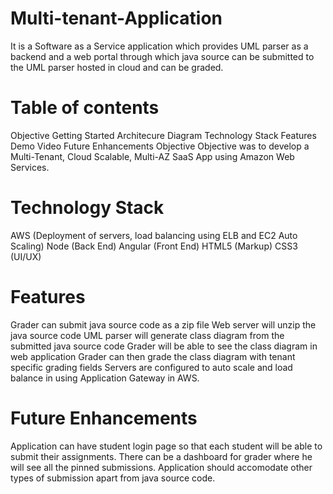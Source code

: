 # Multi-tenant-Application

It is a Software as a Service application which provides UML parser as a backend and a web portal through which java source can be submitted to the UML parser hosted in cloud and can be graded.

# Table of contents
Objective
Getting Started
Architecure Diagram
Technology Stack
Features
Demo Video
Future Enhancements
Objective
Objective was to develop a Multi-Tenant, Cloud Scalable, Multi-AZ SaaS App using Amazon Web Services.

# Technology Stack
AWS (Deployment of servers, load balancing using ELB and EC2 Auto Scaling)
Node (Back End)
Angular (Front End)
HTML5 (Markup)
CSS3 (UI/UX)

# Features
Grader can submit java source code as a zip file
Web server will unzip the java source code
UML parser will generate class diagram from the submitted java source code
Grader will be able to see the class diagram in web application
Grader can then grade the class diagram with tenant specific grading fields
Servers are configured to auto scale and load balance in using Application Gateway in AWS.

# Future Enhancements
Application can have student login page so that each student will be able to submit their assignments.
There can be a dashboard for grader where he will see all the pinned submissions.
Application should accomodate other types of submission apart from java source code.
